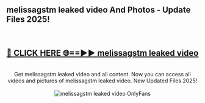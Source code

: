 <h2>melissagstm leaked video And Photos - Update Files 2025!</h2>
<br>
<div align="center">
<h2><a href="https://betterlinks.top/A2PfLJ" rel="nofollow">🔴 CLICK HERE 🌐==►► melissagstm leaked video</a></h2>
<br>
Get melissagstm leaked video and all content. Now you can access all videos and pictures of melissagstm leaked video. New Updated Files 2025!
<br>
<br>
<a href="https://betterlinks.top/A2PfLJ" rel="nofollow" data-target="animated-image.originalLink"><img src="https://i.imgur.com/dJHk4Zq.gif" alt="melissagstm leaked video OnlyFans" style="max-width: 100%; display: inline-block;" data-target="animated-image.originalImage"></a>
</div>
<br>